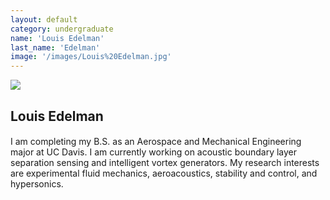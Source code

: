 ```yaml
---
layout: default
category: undergraduate
name: 'Louis Edelman'
last_name: 'Edelman'
image: '/images/Louis%20Edelman.jpg'
---
```


<img src="{{ page.image }}">

<h2 class="team-title">Louis Edelman</h2>
<h4 class="team-position"></h4>
<p>I am completing my B.S. as an Aerospace and Mechanical Engineering major at UC Davis. I am currently working on acoustic boundary layer separation sensing and intelligent vortex generators. My research interests are experimental fluid mechanics, aeroacoustics, stability and control, and hypersonics.</p>
<ul class="team-member-other-info"></ul>